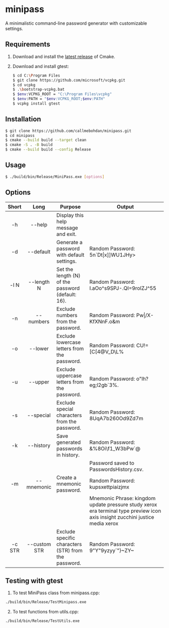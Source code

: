 # minipass

A minimalistic command-line password generator with customizable settings.

## Requirements

1. Download and install the [latest release](https://cmake.org/download) of Cmake.
2. Download and install gtest:

    ```bash
    $ cd C:\Program Files
    $ git clone https://github.com/microsoft/vcpkg.git
    $ cd vcpkg
    $ .\bootstrap-vcpkg.bat
    $ $env:VCPKG_ROOT = "C:\Program Files\vcpkg"
    $ $env:PATH = "$env:VCPKG_ROOT;$env:PATH"
    $ vcpkg install gtest
    ```

## Installation

```bash
$ git clone https://github.com/callmebohdan/minipass.git
$ cd minipass
$ cmake --build build --target clean
$ cmake -S . -B build
$ cmake --build build --config Release
```

## Usage

```bash
$ ./build/bin/Release/MiniPass.exe [options]
```

## Options

| Short  | Long         | Purpose                                              | Output |
|:------:|:------------:|------------------------------------------------------|--------|
| -h     | --help       | Display this help message and exit.                  | 
| -d     | --default    | Generate a password with default settings.           | Random Password: 5n\`Dt\|x\]\]WU1JHy> |
| -l N   | --length N   | Set the length (N) of the password (default: 16).    | Random Password: I.aOo^s9SPJ-.QI=9rolZJ^55 |
| -n     | --numbers    | Exclude numbers from the password.                   | Random Password: Pw\|/X-KfXNnF.o&m |
| -o     | --lower      | Exclude lowercase letters from the password.         | Random Password: CU!=[C[4@V_D\L\% |
| -u     | --upper      | Exclude uppercase letters from the password.         | Random Password: o"lh?eg;l2gb`3%. |
| -s     | --special    | Exclude special characters from the password.        | Random Password: 8UqA7b260Od9Zd7m |
| -k     | --history    | Save generated passwords in history.                 | Random Password: &%8Oi\f1_W3bPw`@ |
|        |              |                                                      | Password saved to PasswordsHistory.csv. |
| -m     | --mnemonic   | Create a mnemonic password.                          | Random Password: kupsxettpiaizjmx |
|        |              |                                                      | Mnemonic Phrase: kingdom update pressure study xerox era terminal type preview icon axis insight zucchini justice media xerox |
| -c STR | --custom STR | Exclude specific characters (STR) from the password. | Random Password: 9"Y"9yzyy`"}~ZY~ |

## Testing with gtest

1. To test MiniPass class from minipass.cpp:
```bash
./build/bin/Release/TestMinipass.exe
```

2. To test functions from utils.cpp:
```bash
./build/bin/Release/TestUtils.exe
```

